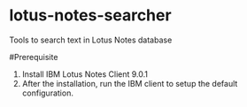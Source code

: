 # lotus-notes-searcher
Tools to search text in Lotus Notes database

#Prerequisite
1. Install IBM Lotus Notes Client 9.0.1
2. After the installation, run the IBM client to setup the default configuration.

